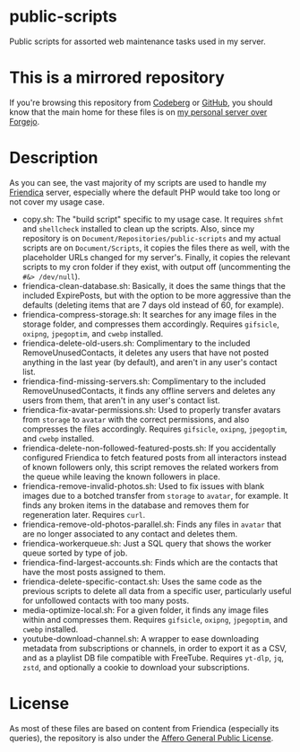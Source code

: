 # public-scripts

Public scripts for assorted web maintenance tasks used in my server.

# This is a mirrored repository

If you're browsing this repository from [Codeberg](https://codeberg.org/csolisr/public-scripts) or [GitHub](https://github.com/csolisr/public-scripts), you should know that the main home for these files is on [my personal server over Forgejo](https://code.azkware.net/csolisr/public-scripts).

# Description

As you can see, the vast majority of my scripts are used to handle my [Friendica](https://friendi.ca) server, especially where the default PHP would take too long or not cover my usage case.

* copy.sh: The "build script" specific to my usage case. It requires `shfmt` and `shellcheck` installed to clean up the scripts. Also, since my repository is on `Document/Repositories/public-scripts` and my actual scripts are on `Document/Scripts`, it copies the files there as well, with the placeholder URLs changed for my server's. Finally, it copies the relevant scripts to my cron folder if they exist, with output off (uncommenting the `#&> /dev/null`).
* friendica-clean-database.sh: Basically, it does the same things that the included ExpirePosts, but with the option to be more aggressive than the defaults (deleting items that are 7 days old instead of 60, for example).
* friendica-compress-storage.sh: It searches for any image files in the storage folder, and compresses them accordingly. Requires `gifsicle`, `oxipng`, `jpegoptim`, and `cwebp` installed.
* friendica-delete-old-users.sh: Complimentary to the included RemoveUnusedContacts, it deletes any users that have not posted anything in the last year (by default), and aren't in any user's contact list.
* friendica-find-missing-servers.sh: Complimentary to the included RemoveUnusedContacts, it finds any offline servers and deletes any users from them, that aren't in any user's contact list.
* friendica-fix-avatar-permissions.sh: Used to properly transfer avatars from `storage` to `avatar` with the correct permissions, and also compresses the files accordingly. Requires `gifsicle`, `oxipng`, `jpegoptim`, and `cwebp` installed.
* friendica-delete-non-followed-featured-posts.sh: If you accidentally configured Friendica to fetch featured posts from all interactors instead of known followers only, this script removes the related workers from the queue while leaving the known followers in place.
* friendica-remove-invalid-photos.sh: Used to fix issues with blank images due to a botched transfer from `storage` to `avatar`, for example. It finds any broken items in the database and removes them for regeneration later. Requires `curl`.
* friendica-remove-old-photos-parallel.sh: Finds any files in `avatar` that are no longer associated to any contact and deletes them.
* friendica-workerqueue.sh: Just a SQL query that shows the worker queue sorted by type of job.
* friendica-find-largest-accounts.sh: Finds which are the contacts that have the most posts assigned to them.
* friendica-delete-specific-contact.sh: Uses the same code as the previous scripts to delete all data from a specific user, particularly useful for unfollowed contacts with too many posts.
* media-optimize-local.sh: For a given folder, it finds any image files within and compresses them. Requires `gifsicle`, `oxipng`, `jpegoptim`, and `cwebp` installed.
* youtube-download-channel.sh: A wrapper to ease downloading metadata from subscriptions or channels, in order to export it as a CSV, and as a playlist DB file compatible with FreeTube. Requires `yt-dlp`, `jq`, `zstd`, and optionally a cookie to download your subscriptions.

# License

As most of these files are based on content from Friendica (especially its queries), the repository is also under the [Affero General Public License](https://www.gnu.org/licenses/agpl-3.0.en.html).
